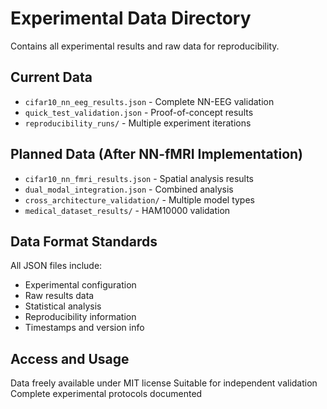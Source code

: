 # Experimental Data Directory

Contains all experimental results and raw data for reproducibility.

## Current Data
- `cifar10_nn_eeg_results.json` - Complete NN-EEG validation
- `quick_test_validation.json` - Proof-of-concept results  
- `reproducibility_runs/` - Multiple experiment iterations

## Planned Data (After NN-fMRI Implementation)
- `cifar10_nn_fmri_results.json` - Spatial analysis results
- `dual_modal_integration.json` - Combined analysis
- `cross_architecture_validation/` - Multiple model types
- `medical_dataset_results/` - HAM10000 validation

## Data Format Standards
All JSON files include:
- Experimental configuration
- Raw results data
- Statistical analysis
- Reproducibility information
- Timestamps and version info

## Access and Usage
Data freely available under MIT license
Suitable for independent validation
Complete experimental protocols documented 